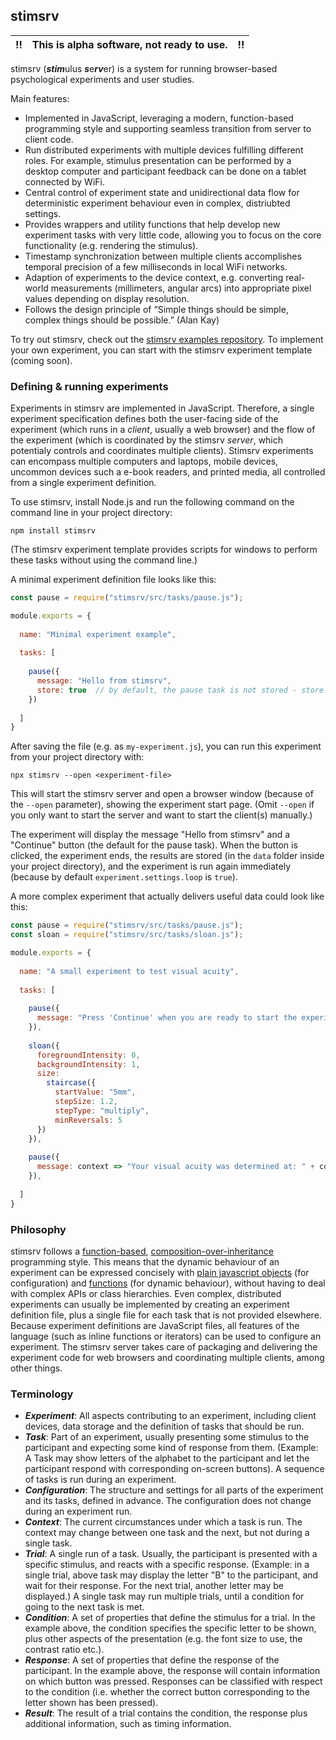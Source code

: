 ## stimsrv

!! | This is alpha software, not ready to use. | !!
---|-------------------------------------------|---

stimsrv (***stim***ulus ***s***e***rv***er) is a system for running browser-based psychological experiments and user studies.

Main features:

- Implemented in JavaScript, leveraging a modern, function-based programming style and supporting seamless transition from server to client code.
- Run distributed experiments with multiple devices fulfilling different roles. For example, stimulus presentation can be performed by a desktop computer and participant feedback can be done on a tablet connected by WiFi.
- Central control of experiment state and unidirectional data flow for deterministic experiment behaviour even in complex, distriubted settings.
- Provides wrappers and utility functions that help develop new experiment tasks with very little code, allowing you to focus on the core functionality (e.g. rendering the stimulus).
- Timestamp synchronization between multiple clients accomplishes temporal precision of a few milliseconds in local WiFi networks.
- Adaption of experiments to the device context, e.g. converting real-world measurements (millimeters, angular arcs) into appropriate pixel values depending on display resolution.
- Follows the design principle of “Simple things should be simple, complex things should be possible.” (Alan Kay)

To try out stimsrv, check out the [stimsrv examples repository](https://github.com/floledermann/stimsrv-examples). To implement your own experiment, you can start with the stimsrv experiment template (coming soon).

### Defining & running experiments

Experiments in stimsrv are implemented in JavaScript. Therefore, a single experiment specification defines both the user-facing side of the experiment (which runs in a *client*, usually a web browser) and the flow of the experiment (which is coordinated by the stimsrv *server*, which potentialy controls and coordinates multiple clients). Stimsrv experiments can encompass multiple computers and laptops, mobile devices, uncommon devices such a e-book readers, and printed media, all controlled from a single experiment definition.

To use stimsrv, install Node.js and run the following command on the command line in your project directory:

```
npm install stimsrv
```

(The stimsrv experiment template provides scripts for windows to perform these tasks without using the command line.)

A minimal experiment definition file looks like this:

```javascript
const pause = require("stimsrv/src/tasks/pause.js");

module.exports = {
  
  name: "Minimal experiment example",
    
  tasks: [
  
    pause({
      message: "Hello from stimsrv",
      store: true  // by default, the pause task is not stored - store it so that we have some data
    })
    
  ]
}
```

After saving the file (e.g. as `my-experiment.js`), you can run this experiment from your project directory with:

```
npx stimsrv --open <experiment-file>
```

This will start the stimsrv server and open a browser window (because of the `--open` parameter), showing the experiment start page. (Omit `--open` if you only want to start the server and want to start the client(s) manually.)

The experiment will display the message "Hello from stimsrv" and a "Continue" button (the default for the pause task). When the button is clicked, the experiment ends, the results are stored (in the `data` folder inside your project directory), and the experiment is run again immediately (because by default `experiment.settings.loop` is `true`).

A more complex experiment that actually delivers useful data could look like this:

```javascript
const pause = require("stimsrv/src/tasks/pause.js");
const sloan = require("stimsrv/src/tasks/sloan.js");

module.exports = {
  
  name: "A small experiment to test visual acuity",
    
  tasks: [
  
    pause({
      message: "Press 'Continue' when you are ready to start the experiment"
    }),
    
    sloan({
      foregroundIntensity: 0,
      backgroundIntensity: 1,
      size:
        staircase({
          startValue: "5mm",
          stepSize: 1.2,
          stepType: "multiply",
          minReversals: 5
      })
    }),
    
    pause({
      message: context => "Your visual acuity was determined at: " + context.logMAR + "logMAR."
    }),
    
  ]
}
```




<!-- ### Device configuration -->

<!-- ### Implementing tasks -->

<!-- ### Context & controllers -->


### Philosophy

stimsrv follows a [function-based](https://en.wikipedia.org/wiki/Functional_programming), [composition-over-inheritance](https://en.wikipedia.org/wiki/Composition_over_inheritance) programming style. This means that the dynamic behaviour of an experiment can be expressed concisely with [plain javascript objects](https://developer.mozilla.org/en-US/docs/Web/JavaScript/Guide/Working_with_Objects#using_object_initializers) (for configuration) and [functions](https://developer.mozilla.org/en-US/docs/Web/JavaScript/Reference/Functions/Arrow_functions) (for dynamic behaviour), without having to deal with complex APIs or class hierarchies. Even complex, distributed experiments can usually be implemented by creating an experiment definition file, plus a single file for each task that is not provided elsewhere. Because experiment definitions are JavaScript files, all features of the language (such as inline functions or iterators) can be used to configure an experiment. The stimsrv server takes care of packaging and delivering the experiment code for web browsers and coordinating multiple clients, among other things.

### Terminology

- ***Experiment***: All aspects contributing to an experiment, including client devices, data storage and the definition of tasks that should be run.
- ***Task***: Part of an experiment, usually presenting some stimulus to the participant and expecting some kind of response from them. (Example: A Task may show letters of the alphabet to the participant and let the participant respond with corresponding on-screen buttons). A sequence of tasks is run during an experiment.
- ***Configuration***: The structure and settings for all parts of the experiment and its tasks, defined in advance. The configuration does not change during an experiment run.
- ***Context***: The current circumstances under which a task is run. The context may change between one task and the next, but not during a single task.
- ***Trial***: A single run of a task. Usually, the participant is presented with a specific stimulus, and reacts with a specific response. (Example: in a single trial, above task may display the letter "B" to the participant, and wait for their response. For the next trial, another letter may be displayed.) A single task may run multiple trials, until a condition for going to the next task is met.
- ***Condition***: A set of properties that define the stimulus for a trial. In the example above, the condition specifies the specific letter to be shown, plus other aspects of the presentation (e.g. the font size to use, the contrast ratio etc.).
- ***Response***: A set of properties that define the response of the participant. In the example above, the response will contain information on which button was pressed. Responses can be classified with respect to the condition (i.e. whether the correct button corresponding to the letter shown has been pressed).
- ***Result***: The result of a trial contains the condition, the response plus additional information, such as timing information.



